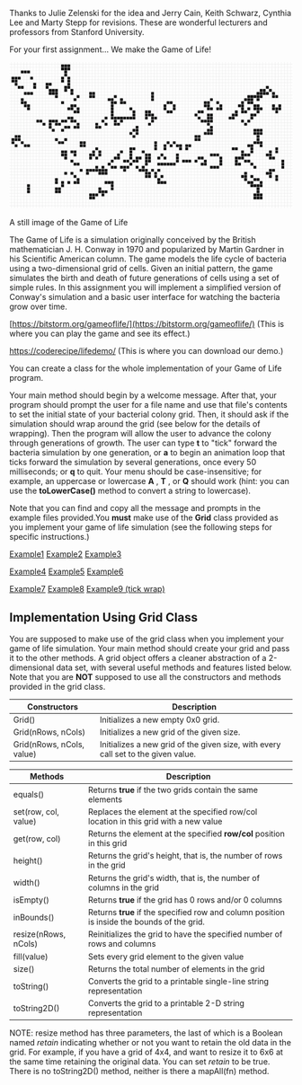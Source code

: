Thanks to Julie Zelenski for the idea and Jerry Cain, Keith Schwarz, Cynthia Lee and Marty Stepp for revisions. These are wonderful lecturers and professors from Stanford University.

For your first assignment... We make the Game of Life!

 ![](step0-1.png)

A still image of the Game of Life

The Game of Life is a simulation originally conceived by the British mathematician J. H. Conway in 1970 and popularized by Martin Gardner in his Scientific American column. The game models the life cycle of bacteria using a two-dimensional grid of cells. Given an initial pattern, the game simulates the birth and death of future generations of cells using a set of simple rules. In this assignment you will implement a simplified version of Conway&#39;s simulation and a basic user interface for watching the bacteria grow over time.

[https://bitstorm.org/gameoflife/](https://bitstorm.org/gameoflife/) (This is where you can play the game and see its effect.)

[https://coderecipe/lifedemo/](https://coderecipe/lifedemo/) (This is where you can download our demo.)

You can create a class for the whole implementation of your Game of Life program.

Your main method should begin by a welcome message. After that, your program should prompt the user for a file name and use that file&#39;s contents to set the initial state of your bacterial colony grid. Then, it should ask if the simulation should wrap around the grid (see below for the details of wrapping). Then the program will allow the user to advance the colony through generations of growth. The user can type **t** to &quot;tick&quot; forward the bacteria simulation by one generation, or **a** to begin an animation loop that ticks forward the simulation by several generations, once every 50 milliseconds; or **q** to quit. Your menu should be case-insensitive; for example, an uppercase or lowercase **A** , **T** , or **Q** should work (hint: you can use the **toLowerCase()** method to convert a string to lowercase).

Note that you can find and copy all the message and prompts in the example files provided.You **must** make use of the **Grid** class provided as you implement your game of life simulation (see the following steps for specific instructions.)

[Example1](http://web.stanford.edu/class/archive/cs/cs106b/cs106b.1186/assnFiles/life/output/expected-output-1.txt)
[Example2](http://web.stanford.edu/class/archive/cs/cs106b/cs106b.1186/assnFiles/life/output/expected-output-2.txt)
[Example3](http://web.stanford.edu/class/archive/cs/cs106b/cs106b.1186/assnFiles/life/output/expected-output-3.txt)

[Example4](http://web.stanford.edu/class/archive/cs/cs106b/cs106b.1186/assnFiles/life/output/expected-output-4.txt)
[Example5](http://web.stanford.edu/class/archive/cs/cs106b/cs106b.1186/assnFiles/life/output/expected-output-5.txt)
[Example6](http://web.stanford.edu/class/archive/cs/cs106b/cs106b.1186/assnFiles/life/output/expected-output-6.txt)

[Example7](http://web.stanford.edu/class/archive/cs/cs106b/cs106b.1186/assnFiles/life/output/expected-output-7.txt)
[Example8](http://web.stanford.edu/class/archive/cs/cs106b/cs106b.1186/assnFiles/life/output/expected-output-8.txt)
[Example9 (tick wrap)](http://web.stanford.edu/class/archive/cs/cs106b/cs106b.1186/assnFiles/life/output/expected-output-9.txt)


## Implementation Using Grid Class

You are supposed to make use of the grid class when you implement your game of life simulation. Your main method should create your grid and pass it to the other methods. A grid object offers a cleaner abstraction of a 2-dimensional data set, with several useful methods and features listed below. Note that you are **NOT** supposed to use all the constructors and methods provided in the grid class.

| Constructors | Description   |
| --- | --- |
| Grid() | Initializes a new empty 0x0 grid. |
| Grid(nRows, nCols) | Initializes a new grid of the given size. |
| Grid(nRows, nCols, value) | Initializes a new grid of the given size, with every call set to the given value. |

| Methods | Description |
| --- | --- |
| equals() | Returns **true** if the two grids contain the same elements |
| set(row, col, value) | Replaces the element at the specified row/col location in this grid with a new value |
| get(row, col) | Returns the element at the specified **row/col** position in this grid |
| height() | Returns the grid&#39;s height, that is, the number of rows in the grid |
| width() | Returns the grid&#39;s width, that is, the number of columns in the grid |
| isEmpty() | Returns **true** if the grid has 0 rows and/or 0 columns |
| inBounds() | Returns **true** if the specified row and column position is inside the bounds of the grid. |
| resize(nRows, nCols) | Reinitializes the grid to have the specified number of rows and columns |
| fill(value) | Sets every grid element to the given value |
| size() | Returns the total number of elements in the grid |
| toString() | Converts the grid to a printable single-line string representation |
| toString2D() | Converts the grid to a printable 2-D string representation |

NOTE: resize method has three parameters, the last of which is a Boolean named _retain_ indicating whether or not you want to retain the old data in the grid. For example, if you have a grid of 4x4, and want to resize it to 6x6 at the same time retaining the original data. You can set _retain_ to be true. There is no toString2D() method, neither is there a mapAll(fn) method.
